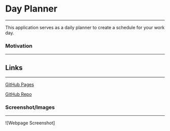 # Day Planner
---------------------------
This application  serves as a daily planner to create a schedule for your work day.


### Motivation
---------------------------


## Links
---------------------------

[GitHub Pages](https://ettad.github.io/day-planner/)

[GitHub Repo](https://github.com/ettad/day-planner)


### Screenshot/Images
---------------------------
![Webpage Screenshot]

